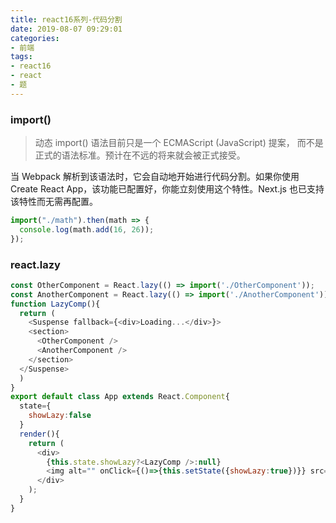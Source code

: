 ```yaml
---
title: react16系列-代码分割
date: 2019-08-07 09:29:01
categories:
- 前端
tags:
- react16
- react
- 题
---
```

### import()
> 动态 import() 语法目前只是一个 ECMAScript (JavaScript) 提案， 而不是正式的语法标准。预计在不远的将来就会被正式接受。

当 Webpack 解析到该语法时，它会自动地开始进行代码分割。如果你使用 Create React App，该功能已配置好，你能立刻使用这个特性。Next.js 也已支持该特性而无需再配置。
```javascript
import("./math").then(math => {
  console.log(math.add(16, 26));
});
```
### react.lazy
```javascript
const OtherComponent = React.lazy(() => import('./OtherComponent'));
const AnotherComponent = React.lazy(() => import('./AnotherComponent'));
function LazyComp(){
  return (
    <Suspense fallback={<div>Loading...</div>}>
    <section>
      <OtherComponent />
      <AnotherComponent />
    </section>
  </Suspense>
  )
}
export default class App extends React.Component{
  state={
    showLazy:false
  }
  render(){
    return (
      <div>
        {this.state.showLazy?<LazyComp />:null}
        <img alt="" onClick={()=>{this.setState({showLazy:true})}} src={logo} />
      </div>
    );
  }
}
```
